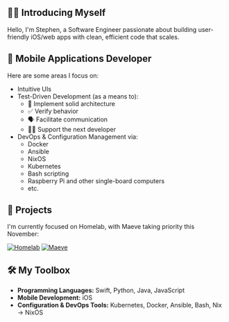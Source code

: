 ## 🙋🏻 Introducing Myself

Hello, I'm Stephen, a Software Engineer passionate about building user-friendly iOS/web apps
with clean, efficient code that scales.

## 📲 Mobile Applications Developer

Here are some areas I focus on:

- Intuitive UIs
- Test-Driven Development (as a means to):
  - 📐 Implement solid architecture
  - ✅ Verify behavior
  - 🗣️ Facilitate communication
  - 🤝🏼 Support the next developer
- DevOps & Configuration Management via:
  - Docker
  - Ansible
  - NixOS
  - Kubernetes
  - Bash scripting
  - Raspberry Pi and other single-board computers
  - etc.

## 🚀 Projects

I'm currently focused on Homelab, with Maeve taking priority this November:

[![Homelab](https://github-readme-stats.vercel.app/api/pin/?username=webdavis&repo=Homelab&theme=dracula&hide_border=true)](https://github.com/webdavis/Homelab)
[![Maeve](https://github-readme-stats.vercel.app/api/pin/?username=webdavis&repo=Maeve&theme=dracula&hide_border=true)](https://github.com/webdavis/Maeve)

## 🛠️ My Toolbox

- **Programming Languages:** Swift, Python, Java, JavaScript
- **Mobile Development:** iOS
- **Configuration & DevOps Tools:** Kubernetes, Docker, Ansible, Bash, Nix → NixOS
